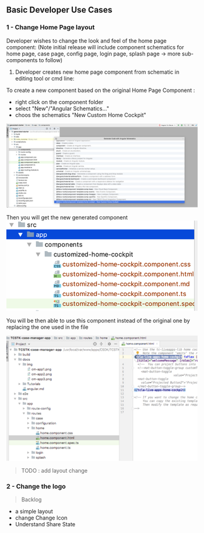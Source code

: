 ## Basic Developer Use Cases

### 1 - Change Home Page layout

Developer wishes to change the look and feel of the home page component:
(Note initial release will include component schematics for home page, case page, config page, login page, splash page → more sub-components to follow)

1) Developer creates new home page component from schematic in editing tool or cmd line:

To create a new component based on the original Home Page Component :
- right click on the component folder
- select "New"/"Angular Schematics..."
- choos the schematics "New Custom Home Cockpit"

![](003-home-component-schematic.png)


Then you will get the new generated component
![](003-new-home-component-directory.png)


You will be then able to use this component instead of the original one by replacing the one used in the file 

![](003-edit-original-route-html.png)


> TODO : add layout change




### 2 - Change the logo


> Backlog

- a simple layout 
- change Change Icon 
- Understand Share State


